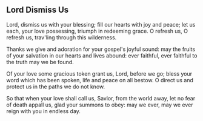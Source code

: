 ## Lord Dismiss Us

Lord, dismiss us with your blessing;
fill our hearts with joy and peace;
let us each, your love possessing,
triumph in redeeming grace.
O refresh us, O refresh us,
trav'ling through this wilderness.

Thanks we give and adoration
for your gospel's joyful sound:
may the fruits of your salvation
in our hearts and lives abound:
ever faithful, ever faithful
to the truth may we be found.

Of your love some gracious token
grant us, Lord, before we go;
bless your word which has been spoken,
life and peace on all bestow.
O direct us and protect us
in the paths we do not know.

So that when your love shall call us,
Savior, from the world away,
let no fear of death appall us,
glad your summons to obey:
may we ever, may we ever
reign with you in endless day.
